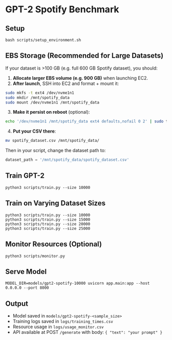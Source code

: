 # GPT-2 Spotify Benchmark

## Setup
```
bash scripts/setup_environment.sh
```

## EBS Storage (Recommended for Large Datasets)
If your dataset is >100 GB (e.g. full 600 GB Spotify dataset), you should:

1. **Allocate larger EBS volume (e.g. 900 GB)** when launching EC2.
2. **After launch**, SSH into EC2 and format + mount it:
```bash
sudo mkfs -t ext4 /dev/nvme1n1
sudo mkdir /mnt/spotify_data
sudo mount /dev/nvme1n1 /mnt/spotify_data
```
3. **Make it persist on reboot** (optional):
```bash
echo '/dev/nvme1n1 /mnt/spotify_data ext4 defaults,nofail 0 2' | sudo tee -a /etc/fstab
```
4. **Put your CSV there**:
```bash
mv spotify_dataset.csv /mnt/spotify_data/
```

Then in your script, change the dataset path to:
```python
dataset_path = '/mnt/spotify_data/spotify_dataset.csv'
```

## Train GPT-2
```
python3 scripts/train.py --size 10000
```

## Train on Varying Dataset Sizes
```
python3 scripts/train.py --size 10000
python3 scripts/train.py --size 15000
python3 scripts/train.py --size 20000
python3 scripts/train.py --size 25000
```

## Monitor Resources (Optional)
```
python3 scripts/monitor.py
```

## Serve Model
```
MODEL_DIR=models/gpt2-spotify-10000 uvicorn app.main:app --host 0.0.0.0 --port 8000
```

## Output
- Model saved in `models/gpt2-spotify-<sample_size>`
- Training logs saved in `logs/training_times.csv`
- Resource usage in `logs/usage_monitor.csv`
- API available at POST `/generate` with body: `{ "text": "your prompt" }`
